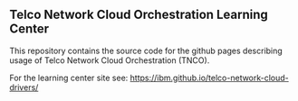 ## Telco Network Cloud Orchestration Learning Center

This repository contains the source code for the github pages describing usage of Telco Network Cloud Orchestration (TNCO).

For the learning center site see: https://ibm.github.io/telco-network-cloud-drivers/